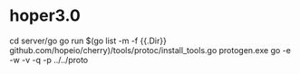 # hoper3.0
cd server/go
go run $(go list -m -f {{.Dir}}  github.com/hopeio/cherry)/tools/protoc/install_tools.go
protogen.exe go -e -w -v -q -p ../../proto 
